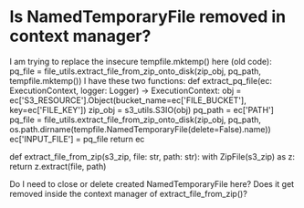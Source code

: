 
# Is NamedTemporaryFile removed in context manager?

I am trying to replace the insecure tempfile.mktemp() here (old code):
pq_file = file_utils.extract_file_from_zip_onto_disk(zip_obj, pq_path, tempfile.mktemp())
I have these two functions:
def extract_pq_file(ec: ExecutionContext, logger: Logger) -> ExecutionContext:
    obj = ec['S3_RESOURCE'].Object(bucket_name=ec['FILE_BUCKET'], key=ec['FILE_KEY'])
    zip_obj = s3_utils.S3IO(obj)
    pq_path = ec['PATH']
    pq_file = file_utils.extract_file_from_zip_onto_disk(zip_obj, pq_path, os.path.dirname(tempfile.NamedTemporaryFile(delete=False).name))
    ec['INPUT_FILE'] = pq_file
    return ec

def extract_file_from_zip(s3_zip, file: str, path: str):
    with ZipFile(s3_zip) as z:
        return z.extract(file, path)

Do I need to close or delete created NamedTemporaryFile here? Does it get removed inside the context manager of extract_file_from_zip()?

        